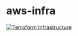 # aws-infra

[![Terraform Infrastructure](https://github.com/TobiMichael96/aws-infra/actions/workflows/terraform.yml/badge.svg?branch=main)](https://github.com/TobiMichael96/aws-infra/actions/workflows/terraform.yml)
